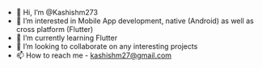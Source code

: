 - 👋 Hi, I’m @Kashishm273
- 👀 I’m interested in Mobile App development, native (Android) as well as cross platform (Flutter)
- 🌱 I’m currently learning Flutter 
- 💞️ I’m looking to collaborate on any interesting projects
- 📫 How to reach me - kashishm27@gmail.com

<!---
Kashishm273/Kashishm273 is a ✨ special ✨ repository because its `README.md` (this file) appears on your GitHub profile.
You can click the Preview link to take a look at your changes.
--->
